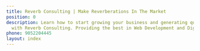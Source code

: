 ```yaml
---
title: Reverb Consulting | Make Reverberations In The Market
position: 0
description: Learn how to start growing your business and generating qualified leads
  with Reverb Consulting. Providing the best in Web Development and Digital Advertisements!
phone: 9052204445
layout: index
---
```


